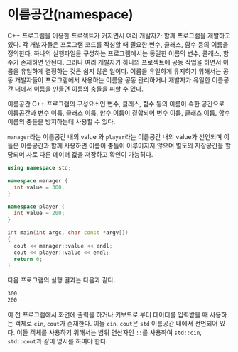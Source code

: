 # 이름공간(namespace)

C++ 프로그램을 이용한 프로젝트가 커지면서 여러 개발자가 함께 프로그램을 개발하고 있다. 각 개발자들은 프로그램 코드를 작성할 때 필요한 변수, 클래스, 함수 등의 이름을 정의한다.
하나의 실행파일을 구성하는 프로그램에서는 동일한 이름의 변수, 클래스, 함수가 존재하면 안된다. 
그러나 여러 개발자가 하나의 프로젝트에 공동 작업을 하면서 이름을 유일하게 결정하는 것은 쉽지 않은 일이다. 
이름을 유일하게 유지하기 위해서는 공동 개발자들이 프로그램에서 사용하는 이름을 공동 관리하거나 개발자가 유일한 이름공간 내에서 이름을 만들면 이름의 충돌을 피할 수 있다.   
 
이름공간 C++ 프로그램의 구성요소인 변수, 클래스, 함수 등의 이름이 속한 공간으로 이름공간과 변수 이름, 클래스 이름, 함수 이름이 결합되어 
변수 이름, 클래스 이름, 함수 이름의 충돌을 방지하는데 사용할 수 있다.

```manager```라는 이름공간 내의 value 와 ```player```라는 이름공간 내의 value가 선언되며 이들은 이름공간과 함께 사용하면 이름이 충돌이 이루어지지 않으며 
별도의 저장공간을 할당되며 사로 다른 데이터 값을 저장하고 확인이 가능히다. 

```c++
using namespace std;

namespace manager {
  int value = 300;
}

namespace player {
  int value = 200; 
}

int main(int argc, char const *argv[])
{
  cout << manager::value << endl;
  cout << player::value << endl;
  return 0;
}
```
다음 프로그램의 실행 결과는 다음과 같다.

```bash
300
200
```
이 전 프로그램에서 화면에 출력을 하거나 키보드로 부터 데이터를 입력받을 때 사용하는 객체로 ```cin```, ```cout```가 존재한다. 
이들 ```cin```, ```cout```은 ```std``` 이름공간 내에서 선언되어 있다. 이들 객체를 사용하기 위해서는 범위 연산자인 ```::```를 사용하여
```std::cin```, ```std::cout```과 같이 명시를 하여야 한다. 
